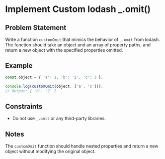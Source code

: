 # Implement Custom lodash _.omit()

## Problem Statement
Write a function `customOmit` that mimics the behavior of `_.omit` from lodash. The function should take an object and an array of property paths, and return a new object with the specified properties omitted.

## Example
```javascript
const object = { 'a': 1, 'b': '2', 'c': 3 };

console.log(customOmit(object, ['a', 'c'])); 
// Output: { 'b': '2' }
```

## Constraints
  - Do not use `_.omit` or any third-party libraries.

## Notes
The `customOmit` function should handle nested properties and return a new object without modifying the original object.